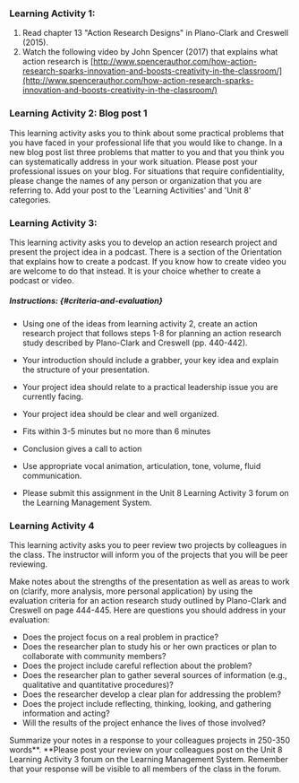### Learning Activity 1:

1. Read chapter 13 "Action Research Designs" in Plano-Clark and Creswell \(2015\).
2. Watch the following video by John Spencer \(2017\) that explains what action research is [http://www.spencerauthor.com/how-action-research-sparks-innovation-and-boosts-creativity-in-the-classroom/](http://www.spencerauthor.com/how-action-research-sparks-innovation-and-boosts-creativity-in-the-classroom/) 

### Learning Activity 2: Blog post 1

This learning activity asks you to think about some practical problems that you have faced in your professional life that you would like to change.  In a new blog post list three problems that matter to you and that you think you can systematically address in your work situation.  Please post your professional issues on your blog. For situations that require confidentiality, please change the names of any person or organization that you are referring to.  Add your post to the 'Learning Activities' and 'Unit 8' categories.

### Learning Activity 3:

This learning activity asks you to develop an action research project and present the project idea in a podcast. There is a section of the Orientation that explains how to create a podcast. If you know how to create video you are welcome to do that instead. It is your choice whether to create a podcast or video.

##### Instructions: {#criteria-and-evaluation}

* Using one of the ideas from learning activity 2, create an action research project that follows steps 1-8 for planning an action research study described by Plano-Clark and Creswell \(pp. 440-442\).

* Your introduction should include a grabber, your key idea and explain the structure of your presentation.

* Your project idea should relate to a practical leadership issue you are currently facing.

* Your project idea should be clear and well organized.

* Fits within 3-5 minutes but no more than 6 minutes

* Conclusion gives a call to action

* Use appropriate vocal animation, articulation, tone, volume, fluid communication.

* Please submit this assignment in the Unit 8 Learning Activity 3 forum on the Learning Management System.

### Learning Activity 4

This learning activity asks you to peer review two projects by colleagues in the class.  The instructor will inform you of the projects that you will be peer reviewing.

Make notes about the strengths of the presentation as well as areas to work on \(clarify, more analysis, more personal application\) by using the evaluation criteria for an action research study outlined by Plano-Clark and Creswell on page 444-445.  Here are questions you should address in your evaluation:

* Does the project focus on a real problem in practice?
* Does the researcher plan to study his or her own practices or plan to collaborate with community members?
* Does the project include careful reflection about the problem?
* Does the researcher plan to gather several sources of information \(e.g., qualitative and quantitative procedures\)?
* Does the researcher develop a clear plan for addressing the problem?
* Does the project include reflecting, thinking, looking, and gathering information and acting?
* Will the results of the project enhance the lives of those involved?

Summarize your notes in a response to your colleagues projects in 250-350 words**.  **Please post your review on your colleagues post on the Unit 8 Learning Activity 3 forum on the Learning Management System. Remember that your response will be visible to all members of the class in the forum.

##### 



